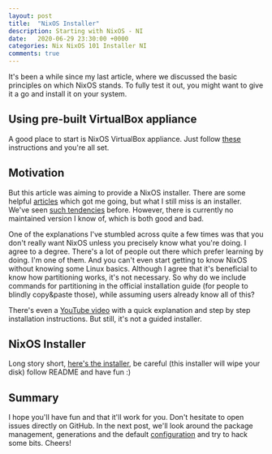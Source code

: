 ```yaml
---
layout: post
title:  "NixOS Installer"
description: Starting with NixOS - NI
date:   2020-06-29 23:30:00 +0000
categories: Nix NixOS 101 Installer NI
comments: true
---
```

It's been a while since my last article, where we discussed the basic principles on which NixOS stands. To fully test it out, you might want to give it a go and install it on your system. 

## Using pre-built VirtualBox appliance

A good place to start is NixOS VirtualBox appliance. Just follow [these][link-nixos-vb] instructions and you're all set.

## Motivation

But this article was aiming to provide a NixOS installer. There are some helpful [articles][link-chris-martin] which got me going, but what I still miss is an installer. We've seen [such tendencies][link-cleverca-installer] before. However, there is currently no maintained version I know of, which is both good and bad.

One of the explanations I've stumbled across quite a few times was that you don't really want NixOS unless you precisely know what you're doing. I agree to a degree. There's a lot of people out there which prefer learning by doing. I'm one of them. And you can't even start getting to know NixOS without knowing some Linux basics. Although I agree that it's beneficial to know how partitioning works, it's not necessary. So why do we include commands for partitioning in the official installation guide (for people to blindly copy&paste those), while assuming users already know all of this?

There's even a [YouTube video][link-dotslash] with a quick explanation and step by step installation instructions. But still, it's not a guided installer.

## NixOS Installer

Long story short, [here's the installer][link-ni], be careful (this installer will wipe your disk) follow README and have fun :)

## Summary

I hope you'll have fun and that it'll work for you. Don't hesitate to open issues directly on GitHub. In the next post, we'll look around the package management, generations and the default [configuration][link-config] and try to hack some bits. Cheers!

[link-nixos-vb]: https://nixos.org/download.html#nixos-virtualbox
[link-chris-martin]: https://chris-martin.org/2015/installing-nixos
[link-cleverca-installer]: https://github.com/cleverca22/nixos-installer
[link-cleverca]: https://github.com/cleverca22/nixos-installer
[link-dotslash]: https://www.youtube.com/watch?v=oPymb2-IXbg
[link-ni]: https://github.com/1000101/ni
[link-config]: https://raw.githubusercontent.com/1000101/ni/master/configuration-template.nix